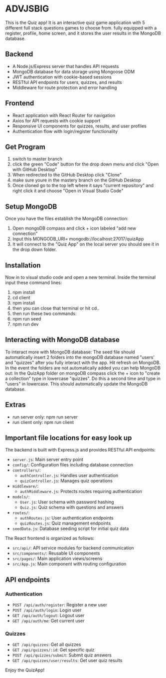 # ADVJSBIG

This is the Quiz app!
It is an interactive quiz game application with 5 different full stack questions games to choose from.
fully equipped with a register, profile, home screen, and it stores the user results in the MongoDB database.

## Backend
- A Node.js/Express server that handles API requests
- MongoDB database for data storage using Mongoose ODM
- JWT authentication with cookie-based sessions
- RESTful API endpoints for users, quizzes, and results
- Middleware for route protection and error handling

## Frontend
- React application with React Router for navigation
- Axios for API requests with cookie support
- Responsive UI components for quizzes, results, and user profiles
- Authentication flow with login/register functionality

## Get Program
1. switch to master branch
2. click the green "Code" button for the drop down menu and click "Open with GitHub Desktop"
3. When redirected to the GitHub Desktop click "Clone"
4. make sure youre in the mastery branch on the GitHub Desktop
5. Once cloned go to the top left where it says "current repository" and right click it and choose "Open in Visual Studio Code"

## Setup MongoDB
Once you have the files establish the MongoDB connection:
1. Open mongoDB compass and click + icon labeled "add new connection"
2. Input this MONGODB_URI=  mongodb://localhost:27017/quizApp
3. It will connect to the "Quiz App" on the local server you should see it in the drop down folder.

  ## Installation
Now in to visual studio code and open a new terminal.
Inside the terminal input these command lines:
1. npm install
2. cd client
3. npm install
4. then you can close that terminal or hit cd..
5. then run these two commands:
6. npm run seed
7. npm run dev







## Interacting with MongoDB database
To interact more with MongoDB database:
The seed file should automatically insert 2 folders into the mongoDB database named "users' and "quizzes" after you fully interact with the app.
Hit refresh on MongoDB.
In the event the folders are not automatically added you can help MongoDB out:
In the QuizApp folder on mongoDB compass click the + icon to "create a collection" type in lowercase "quizzes".
Do this a second time and type in "users" in lowercase. 
This should automatically update the MongoDB database.



## Extras
- run server only: npm run server
- run client only: npm run client

## Important file locations for easy look up
The backend is built with Express.js and provides RESTful API endpoints:
- `server.js`: Main server entry point
- `config/`: Configuration files including database connection
- `controllers/`: 
  - `authController.js`: Handles user authentication 
  - `quizController.js`: Manages quiz operations
- `middleware/`: 
  - `authMiddleware.js`: Protects routes requiring authentication
- `models/`: 
  - `User.js`: User schema with password hashing
  - `Quiz.js`: Quiz schema with questions and answers
- `routes/`: 
  - `authRoutes.js`: User authentication endpoints
  - `quizRoutes.js`: Quiz management endpoints
- `seedData.js`: Database seeding script for initial quiz data

The React frontend is organized as follows:

- `src/api/`: API service modules for backend communication
- `src/components/`: Reusable UI components
- `src/pages/`: Main application views/screens
- `src/App.js`: Main component with routing configuration

## API endpoints
### Authentication
- `POST /api/auth/register`: Register a new user
- `POST /api/auth/login`: Login user
- `GET /api/auth/logout`: Logout user
- `GET /api/auth/me`: Get current user
### Quizzes
- `GET /api/quizzes`: Get all quizzes
- `GET /api/quizzes/:id`: Get specific quiz
- `POST /api/quizzes/submit`: Submit quiz answers
- `GET /api/quizzes/user/results`: Get user quiz results

Enjoy the QuizApp!


